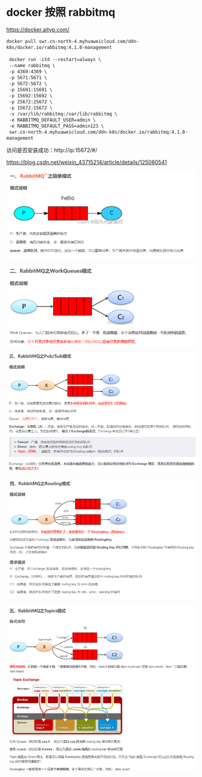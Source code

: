 
# docker 按照 rabbitmq

https://docker.aityp.com/

```shell
docker pull swr.cn-north-4.myhuaweicloud.com/ddn-k8s/docker.io/rabbitmq:4.1.0-management
 
 docker run -itd --restart=always \
 --name rabbitmq \
 -p 4369:4369 \
 -p 5671:5671 \
 -p 5672:5672 \
 -p 15691:15691 \
 -p 15692:15692 \
 -p 25672:25672 \
 -p 15672:15672 \
 -v /var/lib/rabbitmq:/var/lib/rabbitmq \
 -e RABBITMQ_DEFAULT_USER=admin \
 -e RABBITMQ_DEFAULT_PASS=admin123 \
 swr.cn-north-4.myhuaweicloud.com/ddn-k8s/docker.io/rabbitmq:4.1.0-management
```

访问是否安装成功：http://ip:15672/#/


https://blog.csdn.net/weixin_43715214/article/details/125060541

![img.png](img.png)

![img_1.png](img_1.png)

![img_2.png](img_2.png)

![img_3.png](img_3.png)

![img_4.png](img_4.png)